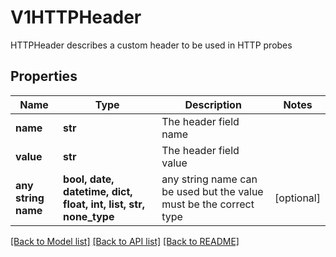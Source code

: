 # V1HTTPHeader

HTTPHeader describes a custom header to be used in HTTP probes

## Properties
Name | Type | Description | Notes
------------ | ------------- | ------------- | -------------
**name** | **str** | The header field name | 
**value** | **str** | The header field value | 
**any string name** | **bool, date, datetime, dict, float, int, list, str, none_type** | any string name can be used but the value must be the correct type | [optional]

[[Back to Model list]](../README.md#documentation-for-models) [[Back to API list]](../README.md#documentation-for-api-endpoints) [[Back to README]](../README.md)


